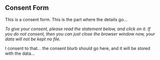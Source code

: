 
## Consent Form


This is a consent form. This is the part where the details go... 

*To give  your consent, please read the statement below, and click on it. If you do not consent, then you can just close the browser window now, your data will not be kept no file.*

I consent to that... the consent blurb should go here, and it will  be stored with the data...
